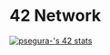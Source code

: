 # 42 Network
<a href="https://www.42madrid.com/" target="_blank"><img src="https://badge42.vercel.app/api/v2/cl4vhf07q009309meq23tthiv/stats?cursusId=21&coalitionId=65" alt="psegura-'s 42 stats" /></a>
